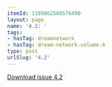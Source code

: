 ```yaml
---
itemId: 1199862500576490
layout: page
name: '4.2: '
tags:
- hasTag: dreamnetwork
- hasTag: dream-network-volume-4
type: post
urlSlug: '4.2'
---
```

<a href="files/pdfs/Volume_4/4.2-The-Dream-Network_Volume-4_Issue-2.pdf" download="">Download issue 4.2</a>